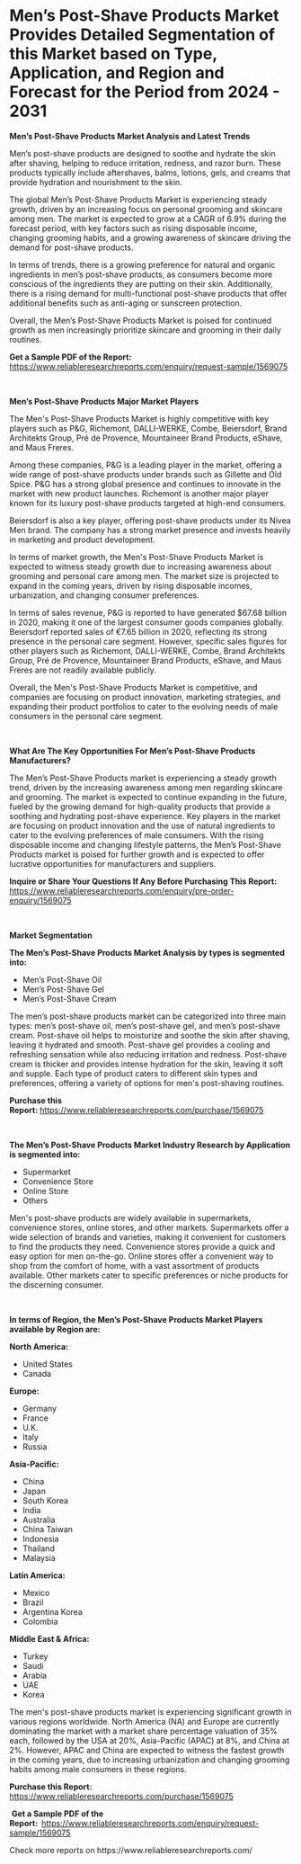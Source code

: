 <p><h1>Men’s Post-Shave Products Market Provides Detailed Segmentation of this Market based on Type, Application, and Region and Forecast for the Period from 2024 - 2031</h1></p><p><strong>Men’s Post-Shave Products Market Analysis and Latest Trends</strong></p>
<p><p>Men’s post-shave products are designed to soothe and hydrate the skin after shaving, helping to reduce irritation, redness, and razor burn. These products typically include aftershaves, balms, lotions, gels, and creams that provide hydration and nourishment to the skin.</p><p>The global Men’s Post-Shave Products Market is experiencing steady growth, driven by an increasing focus on personal grooming and skincare among men. The market is expected to grow at a CAGR of 6.9% during the forecast period, with key factors such as rising disposable income, changing grooming habits, and a growing awareness of skincare driving the demand for post-shave products.</p><p>In terms of trends, there is a growing preference for natural and organic ingredients in men’s post-shave products, as consumers become more conscious of the ingredients they are putting on their skin. Additionally, there is a rising demand for multi-functional post-shave products that offer additional benefits such as anti-aging or sunscreen protection.</p><p>Overall, the Men’s Post-Shave Products Market is poised for continued growth as men increasingly prioritize skincare and grooming in their daily routines.</p></p>
<p><strong>Get a Sample PDF of the Report:&nbsp;</strong> <a href="https://www.reliableresearchreports.com/enquiry/request-sample/1569075">https://www.reliableresearchreports.com/enquiry/request-sample/1569075</a></p>
<p>&nbsp;</p>
<p><strong>Men’s Post-Shave Products Major Market Players</strong></p>
<p><p>The Men's Post-Shave Products Market is highly competitive with key players such as P&G, Richemont, DALLI-WERKE, Combe, Beiersdorf, Brand Architekts Group, Pré de Provence, Mountaineer Brand Products, eShave, and Maus Freres. </p><p>Among these companies, P&G is a leading player in the market, offering a wide range of post-shave products under brands such as Gillette and Old Spice. P&G has a strong global presence and continues to innovate in the market with new product launches. Richemont is another major player known for its luxury post-shave products targeted at high-end consumers. </p><p> Beiersdorf is also a key player, offering post-shave products under its Nivea Men brand. The company has a strong market presence and invests heavily in marketing and product development.</p><p>In terms of market growth, the Men's Post-Shave Products Market is expected to witness steady growth due to increasing awareness about grooming and personal care among men. The market size is projected to expand in the coming years, driven by rising disposable incomes, urbanization, and changing consumer preferences.</p><p>In terms of sales revenue, P&G is reported to have generated $67.68 billion in 2020, making it one of the largest consumer goods companies globally. Beiersdorf reported sales of €7.65 billion in 2020, reflecting its strong presence in the personal care segment. However, specific sales figures for other players such as Richemont, DALLI-WERKE, Combe, Brand Architekts Group, Pré de Provence, Mountaineer Brand Products, eShave, and Maus Freres are not readily available publicly.</p><p>Overall, the Men's Post-Shave Products Market is competitive, and companies are focusing on product innovation, marketing strategies, and expanding their product portfolios to cater to the evolving needs of male consumers in the personal care segment.</p></p>
<p>&nbsp;</p>
<p><strong>What Are The Key Opportunities For Men’s Post-Shave Products Manufacturers?</strong></p>
<p><p>The Men’s Post-Shave Products market is experiencing a steady growth trend, driven by the increasing awareness among men regarding skincare and grooming. The market is expected to continue expanding in the future, fueled by the growing demand for high-quality products that provide a soothing and hydrating post-shave experience. Key players in the market are focusing on product innovation and the use of natural ingredients to cater to the evolving preferences of male consumers. With the rising disposable income and changing lifestyle patterns, the Men’s Post-Shave Products market is poised for further growth and is expected to offer lucrative opportunities for manufacturers and suppliers.</p></p>
<p><strong>Inquire or Share Your Questions If Any Before Purchasing This Report:</strong> <a href="https://www.reliableresearchreports.com/enquiry/pre-order-enquiry/1569075">https://www.reliableresearchreports.com/enquiry/pre-order-enquiry/1569075</a></p>
<p>&nbsp;</p>
<p><strong>Market Segmentation</strong></p>
<p><strong>The Men’s Post-Shave Products Market Analysis by types is segmented into:</strong></p>
<p><ul><li>Men’s Post-Shave Oil</li><li>Men’s Post-Shave Gel</li><li>Men’s Post-Shave Cream</li></ul></p>
<p><p>The men’s post-shave products market can be categorized into three main types: men’s post-shave oil, men’s post-shave gel, and men’s post-shave cream. Post-shave oil helps to moisturize and soothe the skin after shaving, leaving it hydrated and smooth. Post-shave gel provides a cooling and refreshing sensation while also reducing irritation and redness. Post-shave cream is thicker and provides intense hydration for the skin, leaving it soft and supple. Each type of product caters to different skin types and preferences, offering a variety of options for men's post-shaving routines.</p></p>
<p><strong>Purchase this Report:&nbsp;</strong><a href="https://www.reliableresearchreports.com/purchase/1569075">https://www.reliableresearchreports.com/purchase/1569075</a></p>
<p>&nbsp;</p>
<p><strong>The Men’s Post-Shave Products Market Industry Research by Application is segmented into:</strong></p>
<p><ul><li>Supermarket</li><li>Convenience Store</li><li>Online Store</li><li>Others</li></ul></p>
<p><p>Men's post-shave products are widely available in supermarkets, convenience stores, online stores, and other markets. Supermarkets offer a wide selection of brands and varieties, making it convenient for customers to find the products they need. Convenience stores provide a quick and easy option for men on-the-go. Online stores offer a convenient way to shop from the comfort of home, with a vast assortment of products available. Other markets cater to specific preferences or niche products for the discerning consumer.</p></p>
<p>&nbsp;</p>
<p><strong>In terms of Region, the Men’s Post-Shave Products Market Players available by Region are:</strong></p>
<p>
    <p> <strong> North America: </strong>
        <ul>
            <li>United States</li>
            <li>Canada</li>
        </ul>
        </p> 
    <p> <strong> Europe: </strong>
        <ul>
            <li>Germany</li>
            <li>France</li>
            <li>U.K.</li>
            <li>Italy</li>
            <li>Russia</li>
        </ul>
        </p> 
    <p> <strong> Asia-Pacific: </strong>
        <ul>
            <li>China</li>
            <li>Japan</li>
            <li>South Korea</li>
            <li>India</li>
            <li>Australia</li>
            <li>China Taiwan</li>
            <li>Indonesia</li>
            <li>Thailand</li>
            <li>Malaysia</li>
        </ul>
        </p> 
    <p> <strong> Latin America: </strong>
        <ul>
            <li>Mexico</li>
            <li>Brazil</li>
            <li>Argentina Korea</li>
            <li>Colombia</li>
        </ul>
        </p> 
    <p> <strong> Middle East & Africa: </strong>
        <ul>
            <li>Turkey</li>
            <li>Saudi</li>
            <li>Arabia</li>
            <li>UAE</li>
            <li>Korea</li>
        </ul>
    </p>
    </p>
<p><p>The men's post-shave products market is experiencing significant growth in various regions worldwide. North America (NA) and Europe are currently dominating the market with a market share percentage valuation of 35% each, followed by the USA at 20%, Asia-Pacific (APAC) at 8%, and China at 2%. However, APAC and China are expected to witness the fastest growth in the coming years, due to increasing urbanization and changing grooming habits among male consumers in these regions.</p></p>
<p><strong>Purchase this Report: </strong><a href="https://www.reliableresearchreports.com/purchase/1569075">https://www.reliableresearchreports.com/purchase/1569075</a></p>
<p>&nbsp;<strong>Get a Sample PDF of the Report:&nbsp;&nbsp;</strong><a href="https://www.reliableresearchreports.com/enquiry/request-sample/1569075">https://www.reliableresearchreports.com/enquiry/request-sample/1569075</a></p>
<p><strong></strong></p>
<p>Check more reports on https://www.reliableresearchreports.com/</p>